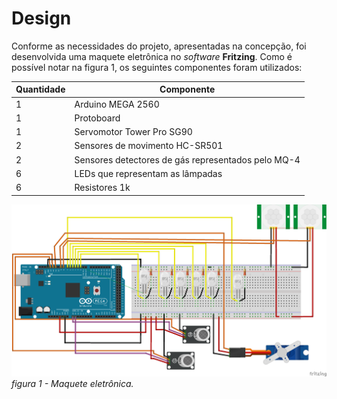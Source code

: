 # Design

Conforme as necessidades do projeto, apresentadas na concepção, foi desenvolvida uma maquete eletrônica no *software* **Fritzing**.
Como é possível notar na figura 1, os seguintes componentes foram utilizados:

Quantidade | Componente
-----------|--------------
 1 | Arduino MEGA 2560
 1 | Protoboard
 1 | Servomotor Tower Pro SG90
 2 | Sensores de movimento HC-SR501
 2 | Sensores detectores de gás representados pelo MQ-4
 6 | LEDs que representam as lâmpadas
 6 | Resistores 1k





![figura1](https://github.com/luiz-sene/ProjetoIntegradorII/blob/main/imagens/design_PI_2_2_6leds2.png)
*figura 1 - Maquete eletrônica.*

